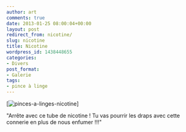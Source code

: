 ```yaml
---
author: art
comments: true
date: 2013-01-25 08:00:04+00:00
layout: post
redirect_from: nicotine/
slug: nicotine
title: Nicotine
wordpress_id: 1438448655
categories:
- Divers
post_format:
- Galerie
tags:
- pince à linge
---
```


[![pinces-a-linges-nicotine](https://static.irz.fr/2013/01/pinces-a-linges-nicotine-1024x633.png)]



"Arrête avec ce tube de nicotine ! Tu vas pourrir les draps avec cette connerie en plus de nous enfumer !!!"
